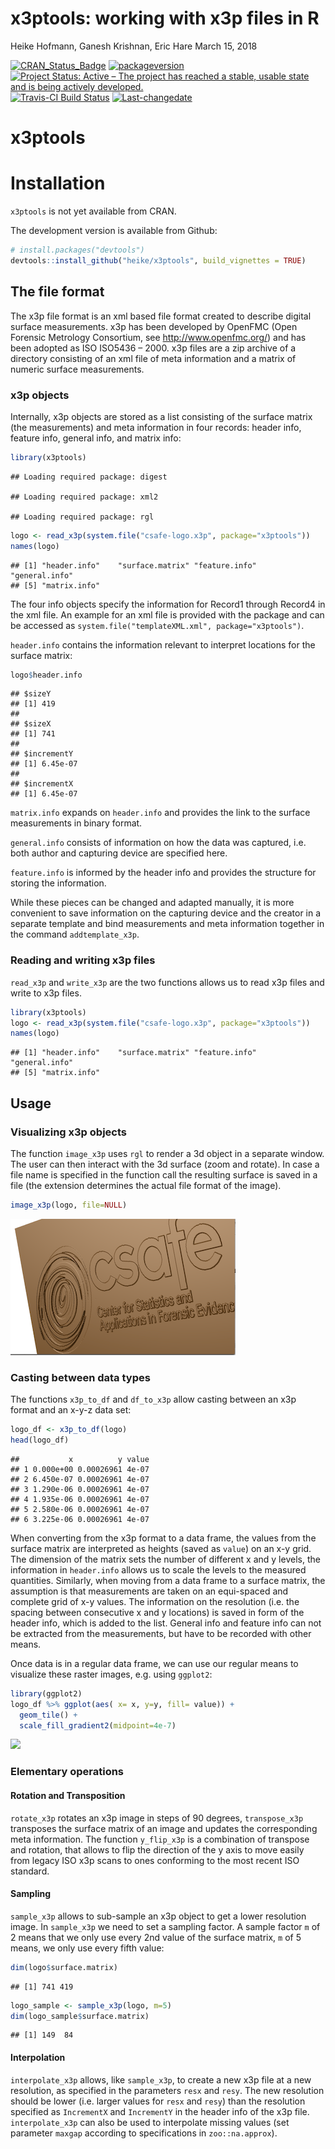 x3ptools: working with x3p files in R
================
Heike Hofmann, Ganesh Krishnan, Eric Hare
March 15, 2018

[![CRAN\_Status\_Badge](http://www.r-pkg.org/badges/version/x3ptools)](https://cran.r-project.org/package=x3ptools) [![packageversion](https://img.shields.io/badge/Package%20version-0.0.1-orange.svg?style=flat-square)](commits/master) [![Project Status: Active – The project has reached a stable, usable state and is being actively developed.](http://www.repostatus.org/badges/latest/active.svg)](http://www.repostatus.org/#active) [![Travis-CI Build Status](https://travis-ci.org/heike/x3ptools.svg?branch=master)](https://travis-ci.org/heike/x3ptools) [![Last-changedate](https://img.shields.io/badge/last%20change-2018--03--15-yellowgreen.svg)](/commits/master)

x3ptools
========

<!--[![CRAN Status](http://www.r-pkg.org/badges/version/x3ptools)](https://cran.r-project.org/package=x3ptools) [![CRAN RStudio mirror downloads](http://cranlogs.r-pkg.org/badges/x3ptools)](http://www.r-pkg.org/pkg/x3ptools) -->
<!--[![Downloads](http://cranlogs.r-pkg.org/badges/x3ptools?color=brightgreen)](https://cran.r-project.org/package=x3ptools)-->
Installation
============

`x3ptools` is not yet available from CRAN.

<!--

```r
install.packages("x3ptools")
```
-->
The development version is available from Github:

``` r
# install.packages("devtools")
devtools::install_github("heike/x3ptools", build_vignettes = TRUE)
```

The file format
---------------

The x3p file format is an xml based file format created to describe digital surface measurements. x3p has been developed by OpenFMC (Open Forensic Metrology Consortium, see <http://www.openfmc.org/>) and has been adopted as ISO ISO5436 – 2000. x3p files are a zip archive of a directory consisting of an xml file of meta information and a matrix of numeric surface measurements.

### x3p objects

Internally, x3p objects are stored as a list consisting of the surface matrix (the measurements) and meta information in four records: header info, feature info, general info, and matrix info:

``` r
library(x3ptools)
```

    ## Loading required package: digest

    ## Loading required package: xml2

    ## Loading required package: rgl

``` r
logo <- read_x3p(system.file("csafe-logo.x3p", package="x3ptools"))
names(logo)
```

    ## [1] "header.info"    "surface.matrix" "feature.info"   "general.info"  
    ## [5] "matrix.info"

The four info objects specify the information for Record1 through Record4 in the xml file. An example for an xml file is provided with the package and can be accessed as `system.file("templateXML.xml", package="x3ptools")`.

`header.info` contains the information relevant to interpret locations for the surface matrix:

``` r
logo$header.info
```

    ## $sizeY
    ## [1] 419
    ## 
    ## $sizeX
    ## [1] 741
    ## 
    ## $incrementY
    ## [1] 6.45e-07
    ## 
    ## $incrementX
    ## [1] 6.45e-07

`matrix.info` expands on `header.info` and provides the link to the surface measurements in binary format.

`general.info` consists of information on how the data was captured, i.e. both author and capturing device are specified here.

`feature.info` is informed by the header info and provides the structure for storing the information.

While these pieces can be changed and adapted manually, it is more convenient to save information on the capturing device and the creator in a separate template and bind measurements and meta information together in the command `addtemplate_x3p`.

### Reading and writing x3p files

`read_x3p` and `write_x3p` are the two functions allows us to read x3p files and write to x3p files.

``` r
library(x3ptools)
logo <- read_x3p(system.file("csafe-logo.x3p", package="x3ptools"))
names(logo)
```

    ## [1] "header.info"    "surface.matrix" "feature.info"   "general.info"  
    ## [5] "matrix.info"

Usage
-----

### Visualizing x3p objects

The function `image_x3p` uses `rgl` to render a 3d object in a separate window. The user can then interact with the 3d surface (zoom and rotate). In case a file name is specified in the function call the resulting surface is saved in a file (the extension determines the actual file format of the image).

``` r
image_x3p(logo, file=NULL)
```

<img src="inst/images/logo-rgl.png" width="360" />

### Casting between data types

The functions `x3p_to_df` and `df_to_x3p` allow casting between an x3p format and an x-y-z data set:

``` r
logo_df <- x3p_to_df(logo)
head(logo_df)
```

    ##           x          y value
    ## 1 0.000e+00 0.00026961 4e-07
    ## 2 6.450e-07 0.00026961 4e-07
    ## 3 1.290e-06 0.00026961 4e-07
    ## 4 1.935e-06 0.00026961 4e-07
    ## 5 2.580e-06 0.00026961 4e-07
    ## 6 3.225e-06 0.00026961 4e-07

When converting from the x3p format to a data frame, the values from the surface matrix are interpreted as heights (saved as `value`) on an x-y grid. The dimension of the matrix sets the number of different x and y levels, the information in `header.info` allows us to scale the levels to the measured quantities. Similarly, when moving from a data frame to a surface matrix, the assumption is that measurements are taken on an equi-spaced and complete grid of x-y values. The information on the resolution (i.e. the spacing between consecutive x and y locations) is saved in form of the header info, which is added to the list. General info and feature info can not be extracted from the measurements, but have to be recorded with other means.

Once data is in a regular data frame, we can use our regular means to visualize these raster images, e.g. using `ggplot2`:

``` r
library(ggplot2)
logo_df %>% ggplot(aes( x= x, y=y, fill= value)) +
  geom_tile() +
  scale_fill_gradient2(midpoint=4e-7)
```

![](README_files/figure-markdown_github/unnamed-chunk-9-1.png)

### Elementary operations

#### Rotation and Transposition

`rotate_x3p` rotates an x3p image in steps of 90 degrees, `transpose_x3p` transposes the surface matrix of an image and updates the corresponding meta information. The function `y_flip_x3p` is a combination of transpose and rotation, that allows to flip the direction of the y axis to move easily from legacy ISO x3p scans to ones conforming to the most recent ISO standard.

#### Sampling

`sample_x3p` allows to sub-sample an x3p object to get a lower resolution image. In `sample_x3p` we need to set a sampling factor. A sample factor `m` of 2 means that we only use every 2nd value of the surface matrix, `m` of 5 means, we only use every fifth value:

``` r
dim(logo$surface.matrix)
```

    ## [1] 741 419

``` r
logo_sample <- sample_x3p(logo, m=5)
dim(logo_sample$surface.matrix)
```

    ## [1] 149  84

#### Interpolation

`interpolate_x3p` allows, like `sample_x3p`, to create a new x3p file at a new resolution, as specified in the parameters `resx` and `resy`. The new resolution should be lower (i.e. larger values for `resx` and `resy`) than the resolution specified as `IncrementX` and `IncrementY` in the header info of the x3p file. `interpolate_x3p` can also be used to interpolate missing values (set parameter `maxgap` according to specifications in `zoo::na.approx`).
